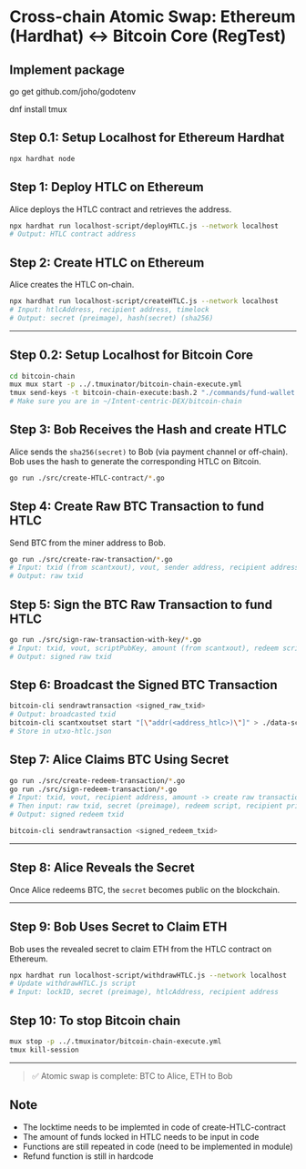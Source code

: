 # Cross-chain Atomic Swap: Ethereum (Hardhat) ↔ Bitcoin Core (RegTest)

## Implement package
go get github.com/joho/godotenv

dnf install tmux


## Step 0.1: Setup Localhost for Ethereum Hardhat
```bash
npx hardhat node
```

## Step 1: Deploy HTLC on Ethereum
Alice deploys the HTLC contract and retrieves the address.

```bash
npx hardhat run localhost-script/deployHTLC.js --network localhost
# Output: HTLC contract address
```

## Step 2: Create HTLC on Ethereum
Alice creates the HTLC on-chain.

```bash
npx hardhat run localhost-script/createHTLC.js --network localhost
# Input: htlcAddress, recipient address, timelock
# Output: secret (preimage), hash(secret) (sha256)
```

---

## Step 0.2: Setup Localhost for Bitcoin Core
```bash
cd bitcoin-chain
mux mux start -p ../.tmuxinator/bitcoin-chain-execute.yml
tmux send-keys -t bitcoin-chain-execute:bash.2 "./commands/fund-wallet.sh" C-m
# Make sure you are in ~/Intent-centric-DEX/bitcoin-chain
```

## Step 3: Bob Receives the Hash and create HTLC 
Alice sends the `sha256(secret)` to Bob (via payment channel or off-chain).
Bob uses the hash to generate the corresponding HTLC on Bitcoin.
```bash
go run ./src/create-HTLC-contract/*.go
```

## Step 4: Create Raw BTC Transaction to fund HTLC
Send BTC from the miner address to Bob.

```bash
go run ./src/create-raw-transaction/*.go
# Input: txid (from scantxout), vout, sender address, recipient address
# Output: raw txid
```

## Step 5: Sign the BTC Raw Transaction to fund HTLC
```bash
go run ./src/sign-raw-transaction-with-key/*.go
# Input: txid, vout, scriptPubKey, amount (from scantxout), redeem script, raw txid, sender private key
# Output: signed raw txid
```

## Step 6: Broadcast the Signed BTC Transaction
```bash
bitcoin-cli sendrawtransaction <signed_raw_txid>
# Output: broadcasted txid
bitcoin-cli scantxoutset start "[\"addr(<address_htlc>)\"]" > ./data-script/utxo-htlc.json
# Store in utxo-htlc.json

```

## Step 7: Alice Claims BTC Using Secret
```bash
go run ./src/create-redeem-transaction/*.go
go run ./src/sign-redeem-transaction/*.go
# Input: txid, vout, recipient address, amount -> create raw transaction
# Then input: raw txid, secret (preimage), redeem script, recipient private key, recipient public key
# Output: signed redeem txid
```

```bash
bitcoin-cli sendrawtransaction <signed_redeem_txid>
```

---

## Step 8: Alice Reveals the Secret
Once Alice redeems BTC, the `secret` becomes public on the blockchain.

---

## Step 9: Bob Uses Secret to Claim ETH
Bob uses the revealed secret to claim ETH from the HTLC contract on Ethereum.

```bash
npx hardhat run localhost-script/withdrawHTLC.js --network localhost
# Update withdrawHTLC.js script
# Input: lockID, secret (preimage), htlcAddress, recipient address
```

## Step 10: To stop Bitcoin chain
```bash
mux stop -p ../.tmuxinator/bitcoin-chain-execute.yml
tmux kill-session
```

---

> ✅ Atomic swap is complete: BTC to Alice, ETH to Bob

## Note
- The locktime needs to be implemted in code of create-HTLC-contract
- The amount of funds locked in HTLC needs to be input in code
- Functions are still repeated in code (need to be implemented in module)
- Refund function is still in hardcode